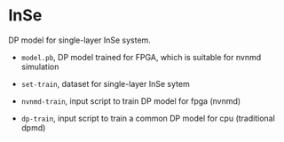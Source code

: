 # InSe


DP model for single-layer InSe system.

- `model.pb`, DP model trained for FPGA, which is suitable for nvnmd simulation

- `set-train`, dataset for single-layer InSe sytem

- `nvnmd-train`, input script to train DP model for fpga (nvnmd)

- `dp-train`, input script to train a common DP model for cpu (traditional dpmd)
